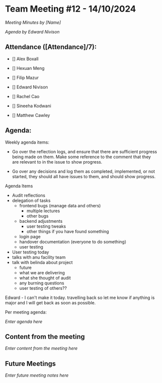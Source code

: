 # Team Meeting #12 - 14/10/2024



*Meeting Minutes by [Name]*

*Agenda by Edward Nivison*



## Attendance ([Attendance]/7):



- [] Alex Boxall

- [] Hexuan Meng

- [] Filip Mazur

- [] Edward Nivison

- [] Rachel Cao

- [] Sineeha Kodwani

- [] Matthew Cawley



## Agenda:

Weekly agenda items:

- Go over the reflection logs, and ensure that there are sufficient progress being made on them. Make some reference to the comment that they are relevant to in the issue to show progress.

- Go over any decisions and log them as completed, implemented, or not started, they should all have issues to them, and should show progress.

Agenda Items

- Audit reflections
- delegation of tasks
  - frontend bugs (manage data and others)
    - multiple lectures
    - other bugs
  - backend adjustments
    - user testing tweaks
    - other things if you have found something
  - login page
  - handover documentation (everyone to do something)
  - user testing
- User testing today
- talks with anu facility team
- talk with belinda about project
  - future
  - what we are delivering
  - what she thought of audit
  - any burning questions
  - user testing of others??
 
Edward - I can't make it today. travelling back so let me know if anything is major and I will get back as soon as possible.


Per meeting agenda:



*Enter agenda here*



## Content from the meeting



*Enter content from the meeting here*



## Future Meetings



*Enter future meeting notes here*
